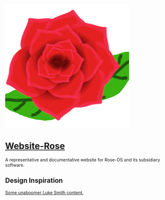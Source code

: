 ![logo](https://github.com/Rose-OS/Desktop-Rose/blob/master/images/rose1.png)



# [Website-Rose](https://rose-os.github.io/Website-Rose/)

A representative and documentative website for Rose-OS and its subsidiary software.

## Design Inspiration

[Some unaboomer Luke Smith content.](https://lukesmith.xyz/)
